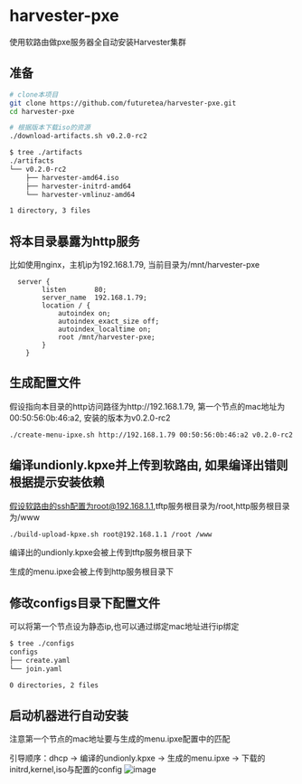 # harvester-pxe
使用软路由做pxe服务器全自动安装Harvester集群

## 准备
```bash
# clone本项目
git clone https://github.com/futuretea/harvester-pxe.git
cd harvester-pxe

# 根据版本下载iso的资源
./download-artifacts.sh v0.2.0-rc2

$ tree ./artifacts
./artifacts
└── v0.2.0-rc2
    ├── harvester-amd64.iso
    ├── harvester-initrd-amd64
    └── harvester-vmlinuz-amd64

1 directory, 3 files
```

## 将本目录暴露为http服务
比如使用nginx，主机ip为192.168.1.79, 当前目录为/mnt/harvester-pxe
```nginx
  server {
        listen       80;
        server_name  192.168.1.79;
        location / {
        	autoindex on;
        	autoindex_exact_size off;
        	autoindex_localtime on;
        	root /mnt/harvester-pxe;
        }
    }
```

## 生成配置文件
假设指向本目录的http访问路径为http://192.168.1.79, 第一个节点的mac地址为00:50:56:0b:46:a2, 安装的版本为v0.2.0-rc2
```bash
./create-menu-ipxe.sh http://192.168.1.79 00:50:56:0b:46:a2 v0.2.0-rc2
```

## 编译undionly.kpxe并上传到软路由, 如果编译出错则根据提示安装依赖
假设软路由的ssh配置为root@192.168.1.1,tftp服务根目录为/root,http服务根目录为/www
```bash
./build-upload-kpxe.sh root@192.168.1.1 /root /www
```
编译出的undionly.kpxe会被上传到tftp服务根目录下

生成的menu.ipxe会被上传到http服务根目录下


## 修改configs目录下配置文件
可以将第一个节点设为静态ip,也可以通过绑定mac地址进行ip绑定
```bash
$ tree ./configs
configs
├── create.yaml
└── join.yaml

0 directories, 2 files
```

## 启动机器进行自动安装
注意第一个节点的mac地址要与生成的menu.ipxe配置中的匹配

引导顺序：dhcp -> 编译的undionly.kpxe -> 生成的menu.ipxe -> 下载的initrd,kernel,iso与配置的config
![image](https://user-images.githubusercontent.com/15064560/114909046-4c9e9b80-9e4f-11eb-9d59-e256bc114aa9.png)

